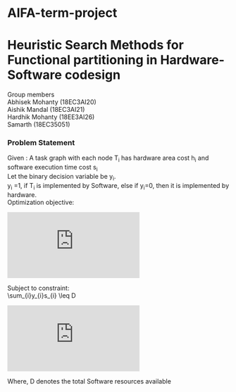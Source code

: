 # AIFA-term-project
# Heuristic Search Methods for Functional partitioning in Hardware-Software codesign
Group members<br/>
Abhisek Mohanty (18EC3AI20)<br/>
Aishik Mandal (18EC3AI21)<br/>
Hardhik Mohanty (18EE3AI26)<br/>
Samarth (18EC35051)<br/>

### Problem Statement
Given : A task graph with each node T<sub>i</sub> has hardware area cost h<sub>i</sub> and software execution time cost s<sub>i</sub><br/>
Let the binary decision variable be y<sub>i</sub>. <br/>
y<sub>i</sub> =1, if T<sub>i</sub> is implemented by Software, else if y<sub>i</sub>=0, then it is implemented by hardware.<br/>
Optimization objective:<br/>

![equation](https://latex.codecogs.com/svg.latex?%7B%5Ccolor%7BWhite%7D%20%5Csum_%7Bi%7D%281-y_%7Bi%7D%29h_%7Bi%7D%7D)

 
Subject to constraint:<br/>
\sum_{i}y_{i}s_{i} \leq D

![eqation](https://latex.codecogs.com/svg.latex?%7B%5Ccolor%7BWhite%7D%20%5Csum_%7Bi%7Dy_%7Bi%7Ds_%7Bi%7D%5Cleq%20D%7D)


Where, D denotes the total Software resources available

